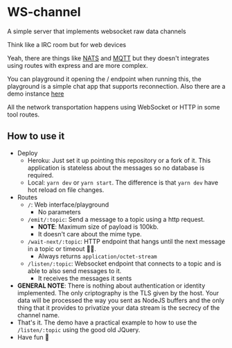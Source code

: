 # WS-channel

A simple server that implements websocket raw data channels

Think like a IRC room but for web devices

Yeah, there are things like [NATS](https://nats.io/) and [MQTT](https://mqtt.org/) but they doesn't integrates using routes with express and are more complex.

You can playground it opening the / endpoint when running this, the playground is a simple chat app that supports reconnection. Also there are a demo instance [here](https://ws-channel.herokuapp.com/)

All the network transportation happens using WebSocket or HTTP in some tool routes.

## How to use it

- Deploy
  - Heroku: Just set it up pointing this repository or a fork of it. This application is stateless about the messages so no database is required.
  - Local: `yarn dev` or `yarn start`. The difference is that `yarn dev` have hot reload on file changes.
- Routes
  - `/`: Web interface/playground
    - No parameters
  - `/emit/:topic`: Send a message to a topic using a http request.
    - **NOTE**: Maximum size of payload is 100kb. 
    - It doesn't care about the mime type.
  - `/wait-next/:topic`: HTTP endpoint that hangs until the next message in a topic or timeout :man_shrugging:.
    - Always returns `application/octet-stream`
  - `/listen/:topic`: Websocket endpoint that connects to a topic and is able to also send messages to it.
    - It receives the messages it sents
- **GENERAL NOTE**: There is nothing about authentication or identity implemented. The only criptography is the TLS given by the host. Your data will be processed the way you sent as NodeJS buffers and the only thing that it provides to privatize your data stream is the secrecy of the channel name.  
- That's it. The demo have a practical example to how to use the `/listen/:topic` using the good old JQuery.
- Have fun :balloon:
